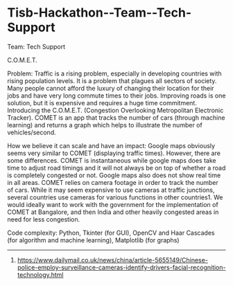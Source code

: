 # Tisb-Hackathon--Team--Tech-Support

Team: Tech Support

C.O.M.E.T.

Problem: Traffic is a rising problem, especially in developing countries with rising population levels. It is a problem that plagues all sectors of society. Many people cannot afford the luxury of changing their location for their jobs and have very long commute times to their jobs. Improving roads is one solution, but it is expensive and requires a huge time commitment. Introducing the C.O.M.E.T. (Congestion Overlooking Metropolitan Electronic Tracker). COMET is an app that tracks the number of cars (through machine learning) and returns a graph which helps to illustrate the number of vehicles/second. 

How we believe it can scale and have an impact: Google maps obviously seems very similar to COMET (displaying traffic times). However, there are some differences. COMET is instantaneous while google maps does take time to adjust road timings and it will not always be on top of whether a road is completely congested or not. Google maps also does not show real time in all areas. COMET relies on camera footage in order to track the number of cars. While it may seem expensive to use cameras at traffic junctions, several countries use cameras for various functions in other countries1. We would ideally want to work with the government for the implementation of COMET at Bangalore, and then India and other heavily congested areas in need for less congestion.

Code complexity: Python, Tkinter (for GUI), OpenCV and Haar Cascades (for algorithm and machine learning), Matplotlib (for graphs)





______________________________________________________________________________________________________________________________________________________________
1)	https://www.dailymail.co.uk/news/china/article-5655149/Chinese-police-employ-surveillance-cameras-identify-drivers-facial-recognition-technology.html
